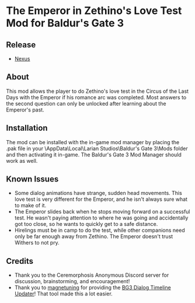 The Emperor in Zethino's Love Test Mod for Baldur's Gate 3
=======

## Release
* [Nexus](https://www.nexusmods.com/baldursgate3/mods/12966)

## About
This mod allows the player to do Zethino's love test in the Circus of the Last Days with the Emperor if his romance arc was completed. Most answers to the second question can only be unlocked after learning about the Emperor's past.

## Installation
The mod can be installed with the in-game mod manager by placing the .pak file in your \AppData\Local\Larian Studios\Baldur's Gate 3\Mods folder and then activating it in-game.
The Baldur's Gate 3 Mod Manager should work as well.

## Known Issues
- Some dialog animations have strange, sudden head movements. This love test is very different for the Emperor, and he isn't always sure what to make of it.
- The Emperor slides back when he stops moving forward on a successful test. He wasn't paying attention to where he was going and accidentally got too close, so he wants to quickly get to a safe distance.
- Hirelings must be in camp to do the test, while other companions need only be far enough away from Zethino. The Emperor doesn't trust Withers to not pry.

## Credits
- Thank you to the Ceremorphosis Anonymous Discord server for discussion, brainstorming, and encouragement!
- Thank you to [magnetuning](https://next.nexusmods.com/profile/magnetuning?gameId=3474) for providing the [BG3 Dialog Timeline Updater](https://www.nexusmods.com/baldursgate3/mods/11295)! That tool made this a lot easier.
